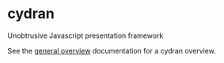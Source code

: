 # cydran
Unobtrusive Javascript presentation framework

See the [general overview](./md_docs/general_overview.md) documentation for a cydran overview.